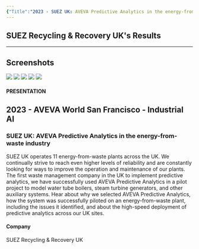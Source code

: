 ```yaml
---
{"Title":"2023 - SUEZ UK: AVEVA Predictive Analytics in the energy-from-waste industry","Year":2023,"Industry":"Power","URL":"https://resources.osisoft.com/presentations/suez-uk--aveva-predictive-analytics-in-the-energy-from-waste-industry/","PDF":"https://cdn.osisoft.com/osi/presentations/2023-AVEVA-San-Francisco/UC23NA-3IAI05-SUEZ-UK-Boyd-Smith-AVEVA-Predictive-Analytics-in-the-energy-from-waste-industry.pdf","Company":"SUEZ Recycling & Recovery UK","Keywords":["PRiSM","APA"],"dg-publish":true,"permalink":"/aveva/customer-stories/2023/2023-suez-recycling-and-recovery-uk-suez-uk-aveva-predictive-analytics-in-the-energy-from-waste-industry/","dgPassFrontmatter":true}
---
```


## SUEZ Recycling & Recovery UK's Results

---
## Screenshots
![](https://i.imgur.com/xQOaEWP.png)
![](https://i.imgur.com/eFK4EVl.png)
![](https://i.imgur.com/i05jJuW.png)
![](https://i.imgur.com/lrdnTRT.png)
![](https://i.imgur.com/T3N7Zko.png)


#### PRESENTATION

## 2023 - AVEVA World San Francisco - Industrial AI

### SUEZ UK: AVEVA Predictive Analytics in the energy-from-waste industry

SUEZ UK operates 11 energy-from-waste plants across the UK. We continually strive to reach even higher levels of reliability and are constantly looking for ways to improve the operation and maintenance of our plants. The first waste management company in the UK to implement predictive analytics, we have successfully used AVEVA Predictive Analytics in a pilot project to model water tube boilers, steam turbine generators, and other auxiliary systems. Hear about why we selected AVEVA Predictive Analytics, how the system was successfully piloted on an energy-from-waste plant, including the issues it identified, and about the high-speed deployment of predictive analytics across our UK sites.

#### Company

SUEZ Recycling & Recovery UK